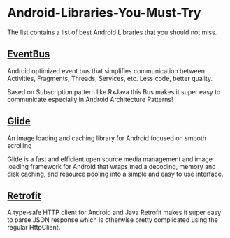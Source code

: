 # Android-Libraries-You-Must-Try
The list contains a list of best Android Libraries that you should not miss. 

## [EventBus](http://greenrobot.org/eventbus/)

Android optimized event bus that simplifies communication between Activities, Fragments, Threads, Services, etc. Less code, better quality.

Based on Subscription pattern like RxJava this Bus makes it super easy to communicate especially in Android Architecture Patterns!


## [Glide](https://github.com/bumptech/glide)

An image loading and caching library for Android focused on smooth scrolling

Glide is a fast and efficient open source media management and image loading framework for Android that wraps media decoding, memory and disk caching, and resource pooling into a simple and easy to use interface.


## [Retrofit](http://square.github.io/retrofit/)

A type-safe HTTP client for Android and Java
Retrofit makes it super easy to parse JSON response which is otherwise pretty complicated using the regular HttpClient.
